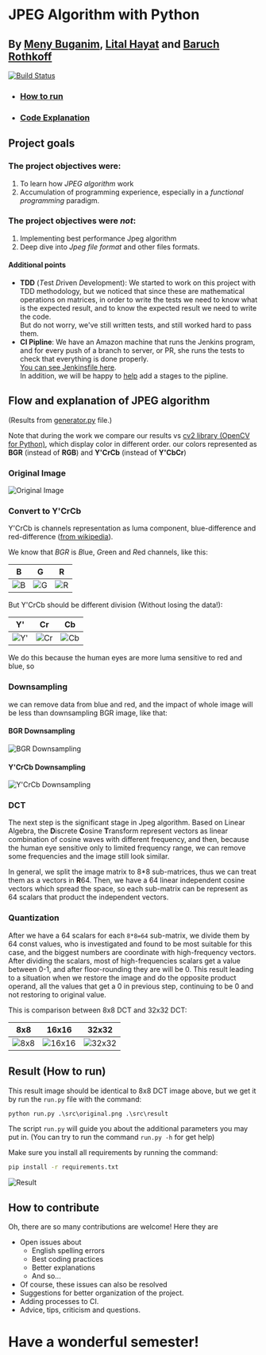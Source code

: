 # JPEG Algorithm with Python

## By [Meny Buganim](https://github.com/MenyBgu), [Lital Hayat](mailto:Litali94@gmail.com) and [Baruch Rothkoff](https://github.com/baruchiro)

[![Build Status](http://54.218.224.31:8080/job/python-JPEG/job/master/badge/icon)](http://54.218.224.31:8080/job/python-JPEG/job/master/)

- ### [How to run](#Result)
- ### [Code Explanation](README.ipynb)

## Project goals

### The project objectives were:

1. To learn how _JPEG algorithm_ work
2. Accumulation of programming experience, especially in a _functional programming_ paradigm.

### The project objectives were _not_:

1. Implementing best performance Jpeg algorithm
2. Deep dive into _Jpeg file format_ and other files formats.

#### Additional points

- **TDD** (*T*est *D*riven *D*evelopment): We started to work on this project with TDD methodology, but we noticed that since these are mathematical operations on matrices, in order to write the tests we need to know what is the expected result, and to know the expected result we need to write the code.  
  But do not worry, we've still written tests, and still worked hard to pass them.
- **CI Pipline**: We have an Amazon machine that runs the Jenkins program, and for every push of a branch to server, or PR, she runs the tests to check that everything is done properly.  
  [You can see Jenkinsfile here](.github/Jenkinsfile).  
  In addition, we will be happy to [help](https://github.com/jenkins-baruch/python-JPEG/issues?utf8=%E2%9C%93&q=is%3Aissue+is%3Aopen+label%3ACI) add a stages to the pipline.

## Flow and explanation of JPEG algorithm

(Results from [generator.py](generator.py) file.)

Note that during the work we compare our results vs [cv2 library (OpenCV for Python)](https://github.com/skvark/opencv-python), which display color in different order. our colors represented as **BGR** (instead of **RGB**) and **Y'CrCb** (instead of **Y'CbCr**)

### Original Image

![Original Image](src/original_crop.png)

### Convert to Y'CrCb

Y'CrCb is channels representation as luma component, blue-difference and red-difference ([from wikipedia](https://en.wikipedia.org/wiki/YCbCr)).

We know that _BGR_ is *B*lue, *G*reen and *R*ed channels, like this:

|            B            |            G            |            R            |
| :---------------------: | :---------------------: | :---------------------: |
| ![B](src/channel_b.png) | ![G](src/channel_g.png) | ![R](src/channel_r.png) |

But Y'CrCb should be different division (Without losing the data!):

|            Y'            |            Cr             |            Cb             |
| :----------------------: | :-----------------------: | :-----------------------: |
| ![Y'](src/channel_y.png) | ![Cr](src/channel_cr.png) | ![Cb](src/channel_cb.png) |

We do this because the human eyes are more luma sensitive to red and blue, so

### Downsampling

we can remove data from blue and red, and the impact of whole image will be less than downsampling BGR image, like that:

#### BGR Downsampling

![BGR Downsampling](src/bgr_downsapling.png)

#### Y'CrCb Downsampling

![Y'CrCb Downsampling](src/ycrcb_downsapling.png)

### DCT

The next step is the significant stage in Jpeg algorithm. Based on Linear Algebra, the **D**iscrete **C**osine **T**ransform represent vectors as linear combination of cosine waves with different frequency, and then, because the human eye sensitive only to limited frequency range, we can remove some frequencies and the image still look similar.

In general, we split the image matrix to 8\*8 sub-matrices, thus we can treat them as a vectors in **R**64. Then, we have a 64 linear independent cosine vectors which spread the space, so each sub-matrix can be represent as 64 scalars that product the independent vectors.

### Quantization

After we have a 64 scalars for each `8*8=64` sub-matrix, we divide them by 64 const values, who is investigated and found to be most suitable for this case, and the biggest numbers are coordinate with high-frequency vectors. After dividing the scalars, most of high-frequencies scalars get a value between 0-1, and after floor-rounding they are will be 0. This result leading to a situation when we restore the image and do the opposite product operand, all the values that get a 0 in previous step, continuing to be 0 and not restoring to original value.

This is comparison between 8x8 DCT and 32x32 DCT:

|               8x8                |                16x16                |                32x32                |
| :------------------------------: | :---------------------------------: | :---------------------------------: |
| ![8x8](src/ycrcb_split8_dct.png) | ![16x16](src/ycrcb_split16_dct.png) | ![32x32](src/ycrcb_split32_dct.png) |

## Result (How to run)

This result image should be identical to 8x8 DCT image above, but we get it by run the `run.py` file with the command:

```cmd
python run.py .\src\original.png .\src\result
```

The script `run.py` will guide you about the additional parameters you may put in. (You can try to run the command `run.py -h` for get help)

Make sure you install all requirements by running the command:

```cmd
pip install -r requirements.txt
```

![Result](src/result.png)

## How to contribute

Oh, there are so many contributions are welcome!
Here they are

- Open issues about
  - English spelling errors
  - Best coding practices
  - Better explanations
  - And so...
- Of course, these issues can also be resolved
- Suggestions for better organization of the project.
- Adding processes to CI.
- Advice, tips, criticism and questions.

# Have a wonderful semester!

